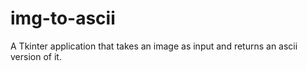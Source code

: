 # img-to-ascii
A Tkinter application that takes an image as input and returns an ascii version of it.
